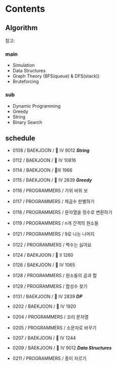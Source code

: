 # Contents

## Algorithm

참고: <!-- https://myeongmy.tistory.com/55 -->

### main

* Simulation
* Data Structures
* Graph Theory (BFS(queue) & DFS(stack))
* Bruteforcing

### sub

* Dynamic Programming
* Greedy
* String
* Binary Search

## schedule

* 0108 / BAEKJOON / 🥈 IV 9012 ***String***
* 0112 / BAEKJOON / 🥈 IV 10816

* 0114 / BAEKJOON / 🥈III 1966
* 0115 / BAEKJOON / 🥈 IV 2839 ***Greedy***
* 0116 / PROGRAMMERS / 가위 바위 보
* 0117 / PROGRAMMERS / 제곱수 판별하기
* 0118 / PROGRAMMERS / 문자열을 정수로 변환하기
* 0119 / PROGRAMMERS / n개 간격의 원소들

* 0121 / PROGRAMMERS / 9로 나눈 나머지
* 0122 / PROGRAMMERS / 짝수는 싫어요
* 0124 / BAEKJOON / 🥈 II 1260
* 0126 / BAEKJOON / 🥈 IV 1065

* 0128 / PROGRAMMERS / 원소들의 곱과 합
* 0129 / PROGRAMMERS / 합성수 찾기
* 0131 / BAEKJOON / 🥈 IV 2839  ***DP***
* 0202 / BAEKJOON / 🥈 IV 1920

* 0204 / PROGRAMMERS / 꼬리 문자열
* 0205 / PROGRAMMERS / 소문자로 바꾸기
* 0207 / BAEKJOON / 🥈 IV 1244
* 0209 / BAEKJOON / 🥈 IV 9012 ***Data Structures***

* 0211 / PROGRAMMERS / 종이 자르기
